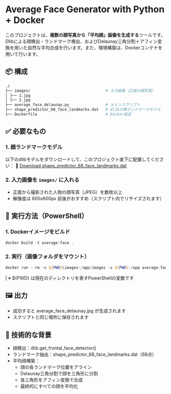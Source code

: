 # Average Face Generator with Python + Docker
このプロジェクトは、**複数の顔写真から「平均顔」画像を生成する**ツールです。Dlibによる顔検出・ランドマーク検出、およびDelaunay三角分割＋アフィン変換を用いた自然な平均合成を行います。また、環境構築は、Dockerコンテナを用いて行います。

## 📦 構成
```sh
./
├── images/                                 # 入力画像（正面の顔写真）
│ ├── 1.jpg
│ ├── 2.jpg
├── average_face_delaunay.py                # メインスクリプト
├── shape_predictor_68_face_landmarks.dat   # dlibの顔ランドマークモデル
├── Dockerfile                              # Docker設定
```

## ✅ 必要なもの
### 1. 顔ランドマークモデル

以下のdlibモデルをダウンロードして、このプロジェクト直下に配置してください：
🔗 [Download shape_predictor_68_face_landmarks.dat](https://github.com/davisking/dlib-models/raw/master/shape_predictor_68_face_landmarks.dat)

### 2. 入力画像を `images/` に入れる
- 正面から撮影された人物の顔写真（JPEG）を数枚以上
- 解像度は 600x600px 前後がおすすめ（スクリプト内でリサイズされます）

## 🚀 実行方法（PowerShell）
### 1. Dockerイメージをビルド
```powershell
docker build -t average-face .
```

### 2. 実行（画像フォルダをマウント）
```powershell
docker run --rm -v ${PWD}\images:/app/images -v ${PWD}:/app average-face
```
| ※ ${PWD} は現在のディレクトリを表すPowerShellの変数です

## 🖼️ 出力
- 成功すると average_face_delaunay.jpg が生成されます
- スクリプトと同じ場所に保存されます

## 🧠 技術的な背景
- 顔検出：dlib.get_frontal_face_detector()
- ランドマーク抽出：shape_predictor_68_face_landmarks.dat（68点）
- 平均顔構築：
    - 顔の各ランドマーク位置をアライン
    - Delaunay三角分割で顔を三角形に分割
    - 各三角形をアフィン変換で合成
    - 最終的にすべての顔を平均化